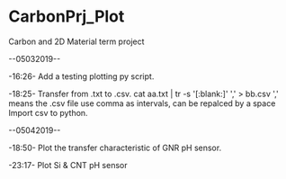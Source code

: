 # CarbonPrj_Plot
Carbon and 2D Material term project

--05032019--

-16:26-
Add a testing plotting py script.

-18:25-
Transfer from .txt to .csv.
  cat aa.txt | tr -s '[:blank:]' ',' > bb.csv
    ',' means the .csv file use comma as intervals, can be repalced by a space
Import csv to python.

--05042019--

-18:50-
Plot the transfer characteristic of GNR pH sensor.

-23:17-
Plot Si & CNT pH sensor

